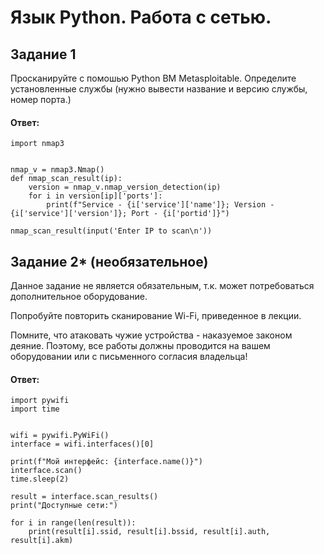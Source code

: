 # Язык Python. Работа с сетью.
## Задание 1
Просканируйте с помошью Python ВМ Metasploitable. Определите установленные службы (нужно вывести название и версию службы, номер порта.)
#### Ответ:
```
import nmap3


nmap_v = nmap3.Nmap()
def nmap_scan_result(ip):
    version = nmap_v.nmap_version_detection(ip)
    for i in version[ip]['ports']:
        print(f"Service - {i['service']['name']}; Version - {i['service']['version']}; Port - {i['portid']}")

nmap_scan_result(input('Enter IP to scan\n'))
```
## Задание 2* (необязательное)
Данное задание не является обязательным, т.к. может потребоваться дополнительное оборудование.

Попробуйте повторить сканирование Wi-Fi, приведенное в лекции.

Помните, что атаковать чужие устройства - наказуемое законом дeяние. Поэтому, все работы должны проводится на вашем оборудовании или с письменного согласия владельца!

#### Ответ:
```
import pywifi
import time


wifi = pywifi.PyWiFi()
interface = wifi.interfaces()[0]

print(f"Мой интерфейс: {interface.name()}")
interface.scan()
time.sleep(2)

result = interface.scan_results()
print("Доступные сети:")

for i in range(len(result)):
    print(result[i].ssid, result[i].bssid, result[i].auth, result[i].akm)
```
